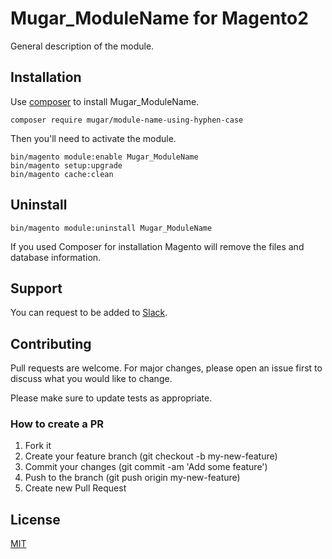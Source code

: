 # Mugar_ModuleName for Magento2

General description of the module.

## Installation

Use [composer](https://getcomposer.org/) to install Mugar_ModuleName.

```
composer require mugar/module-name-using-hyphen-case
```

Then you'll need to activate the module.

```
bin/magento module:enable Mugar_ModuleName
bin/magento setup:upgrade
bin/magento cache:clean
```

## Uninstall

```
bin/magento module:uninstall Mugar_ModuleName
```

If you used Composer for installation Magento will remove the files and database information. 

## Support

You can request to be added to [Slack](https://mugar.slack.com/).

## Contributing

Pull requests are welcome. For major changes, please open an issue first to discuss what you would like to change.

Please make sure to update tests as appropriate.

### How to create a PR

1. Fork it
2. Create your feature branch (git checkout -b my-new-feature)
3. Commit your changes (git commit -am 'Add some feature')
4. Push to the branch (git push origin my-new-feature)
5. Create new Pull Request

## License

[MIT](https://choosealicense.com/licenses/mit/)